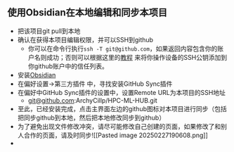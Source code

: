 ## 使用Obsidian在本地编辑和同步本项目

- 把该项目git pull到本地
- 确认在获得本项目编辑权限，并可以SSH到github
	- 你可以在命令行执行`ssh -T git@github.com`，如果返回内容包含你的账户名则成功；否则可以根据这里的[教程](https://docs.github.com/en/authentication/connecting-to-github-with-ssh/adding-a-new-ssh-key-to-your-github-account?platform=windows) 来将你操作设备的SSH公钥添加到你github账户中的信任列表。
- 安装[Obsidian](https://obsidian.md/download)
- 在偏好设置->第三方插件 中，寻找安装GitHub Sync插件
- 在偏好中GitHub Sync插件的设置中，设置Remote URL为本项目的SSH地址
	- git@github.com:ArchyCillp/HPC-ML-HUB.git
- 至此，已经安装完成，点击主界面左边的github图标对本项目进行同步（包括把同步github到本地，然后把本地修改同步到github）
- 为了避免出现文件修改冲突，请尽可能修改自己创建的页面，如果修改了和别人合作的页面，请及时同步![[Pasted image 20250227190608.png]]
- 